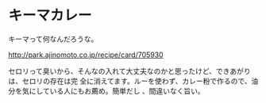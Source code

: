 # キーマカレー

キーマって何なんだろうな。

http://park.ajinomoto.co.jp/recipe/card/705930

セロリって臭いから、そんなの入れて大丈夫なのかと思ったけど、できあがりは、セロリの存在は完
全に消えてます。ルーを使わず、カレー粉で作るので、油分を気にしている人にもお薦め。簡単だし
、間違いなく旨い。

